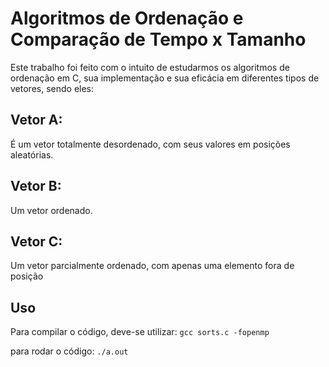 # Algoritmos de Ordenação e Comparação de Tempo x Tamanho

Este trabalho foi feito com o intuito de estudarmos os algoritmos de ordenação em C, sua implementação e sua eficácia em diferentes tipos de vetores, sendo eles:

## Vetor A:
É um vetor totalmente desordenado, com seus valores em posições aleatórias.

## Vetor B:
Um vetor ordenado.

## Vetor C:
Um vetor parcialmente ordenado, com apenas uma elemento fora de posição

## Uso
Para compilar o código, deve-se utilizar:
`gcc sorts.c -fopenmp`

para rodar o código:
`./a.out`
